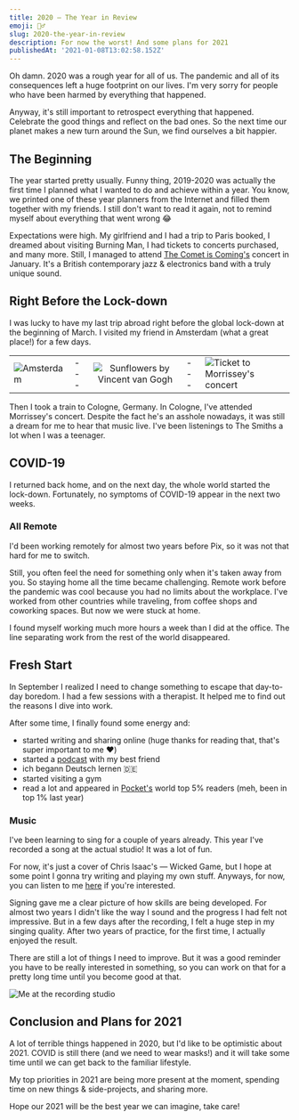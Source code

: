 ```yaml
---
title: 2020 — The Year in Review
emoji: 🤦‍♂️
slug: 2020-the-year-in-review
description: For now the worst! And some plans for 2021
publishedAt: '2021-01-08T13:02:58.152Z'
---
```


Oh damn. 2020 was a rough year for all of us. The pandemic and all of its consequences left a huge footprint on our lives.
I'm very sorry for people who have been harmed by everything that happened.

Anyway, it's still important to retrospect everything that happened.
Celebrate the good things and reflect on the bad ones. So the next time our planet makes a new turn around the Sun, we find ourselves a bit happier.

## The Beginning

The year started pretty usually. Funny thing, 2019-2020 was actually the first time I planned what I wanted to do and achieve within a year.
You know, we printed one of these year planners from the Internet and filled them together with my friends.
I still don't want to read it again, not to remind myself about everything that went wrong 😂

Expectations were high. My girlfriend and I had a trip to Paris booked, I dreamed about visiting Burning Man, I had tickets to concerts purchased, and many more. Still, I managed to attend [The Comet is Coming's](https://open.spotify.com/artist/0Z5FMozvx15nUSUA6a9kkU) concert in January. It's a British contemporary jazz & electronics band with a truly unique sound.

## Right Before the Lock-down

I was lucky to have my last trip abroad right before the global lock-down at the beginning of March.
I visited my friend in Amsterdam (what a great place!) for a few days.

|                                           |     |                                                               |     |                                                               |
| ----------------------------------------- | --- | :-----------------------------------------------------------: | --- | ------------------------------------------------------------- |
| ![Amsterdam](/2020-review/amsterdam.jpeg) | --- | ![Sunflowers by Vincent van Gogh](/2020-review/van-gogh.jpeg) | --- | ![Ticket to Morrissey's concert](/2020-review/morrissey.jpeg) |

Then I took a train to Cologne, Germany. In Cologne, I've attended Morrissey's concert.
Despite the fact he's an asshole nowadays, it was still a dream for me to hear that music live. I've been listenings to The Smiths a lot when I was a teenager.

## COVID-19

I returned back home, and on the next day, the whole world started the lock-down.
Fortunately, no symptoms of COVID-19 appear in the next two weeks.

### All Remote

I'd been working remotely for almost two years before Pix, so it was not that hard for me to switch.

Still, you often feel the need for something only when it's taken away from you. So staying home all the time became challenging.
Remote work before the pandemic was cool because you had no limits about the workplace. I've worked from other countries while traveling, from coffee shops and coworking spaces. But now we were stuck at home.

I found myself working much more hours a week than I did at the office. The line separating work from the rest of the world disappeared.

## Fresh Start

In September I realized I need to change something to escape that day-to-day boredom.
I had a few sessions with a therapist. It helped me to find out the reasons I dive into work.

After some time, I finally found some energy and:

- started writing and sharing online (huge thanks for reading that, that's super important to me ❤️)
- started a [podcast](https://anchor.fm/nunormalno) with my best friend
- ich begann Deutsch lernen 🇩🇪
- started visiting a gym
- read a lot and appeared in [Pocket's](https://getpocket.com) world top 5% readers (meh, been in top 1% last year)

### Music

I've been learning to sing for a couple of years already. This year I've recorded a song at the actual studio! It was a lot of fun.

For now, it's just a cover of Chris Isaac's — Wicked Game, but I hope at some point I gonna try writing and playing my own stuff.
Anyways, for now, you can listen to me [here](/2020-review/wicked-game.mp3) if you're interested.

Signing gave me a clear picture of how skills are being developed. For almost two years I didn't like the way I sound and the progress I had felt not impressive.
But in a few days after the recording, I felt a huge step in my singing quality. After two years of practice, for the first time, I actually enjoyed the result.

There are still a lot of things I need to improve.
But it was a good reminder you have to be really interested in something, so you can work on that for a pretty long time until you become good at that.

![Me at the recording studio](/2020-review/studio.jpeg)

## Conclusion and Plans for 2021

A lot of terrible things happened in 2020, but I'd like to be optimistic about 2021.
COVID is still there (and we need to wear masks!) and it will take some time until we can get back to the familiar lifestyle.

My top priorities in 2021 are being more present at the moment, spending time on new things & side-projects, and sharing more.

Hope our 2021 will be the best year we can imagine, take care!
